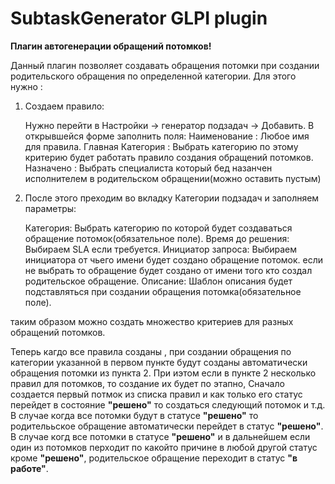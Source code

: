 # SubtaskGenerator GLPI plugin
**Плагин автогенерации обращений потомков!**

Данный плагин позволяет создавать обращения потомки при создании родительского обращения по определенной категории.
Для этого нужно :
1) Создаем правило:

    Нужно перейти в Настройки -> генератор подзадач -> Добавить. В открывшейся форме заполнить поля:
      Наименование : Любое имя для правила.
      Главная Категория : Выбрать категорию по  этому критерию будет работать правило создания обращений потомков.
      Назначено : Выбрать специалиста который бед назанчен исполнителем в родительском обращении(можно оставить пустым)


2) После этого преходим во вкладку Категории подзадач и заполняем параметры:

    Категория: Выбрать категорию по которой будет создаваться обращение потомок(обязательное поле).
    Время до решения: Выбираем SLA если требуется.
    Инициатор запроса: Выбираем инициатора от чьего имени будет создано обращение потомок.
    если не выбрать то обращение будет создано от имени того кто создал родительское обращение.
    Описание: Шаблон описания будет подставляться при создании обращения потомка(обязательное поле).

 таким образом можно  создать множество критериев для разных обращений потомков.


Теперь кагдо все правила созданы , при создании обращения по категории указанной в первом пункте будут созданы автоматически обращения потомки из пункта 2. При иэтом если в пункте 2 несколько правил для потомков, то создание их будет по этапно,
Сначало создается первый потмок из списка правил и как только его статус перейдет в состояние **"решено"** то создаться следующий потомок и т.д.
В случае когда все потомки будут в статусе **"решено"** то родителььское обращение автоматически перейдет в статус **"решено"**.
В случае когд все потомки в статусе **"решено"** и  в дальнейшем если один из потомков перходит по какойто причине в любой другой статус кроме **"решено"**, родительское обращение переходит в статус **"в работе"**.
